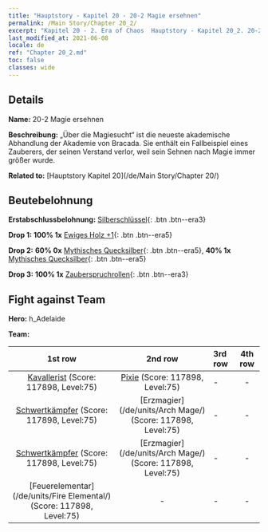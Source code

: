 ```yaml
---
title: "Hauptstory - Kapitel 20 - 20-2 Magie ersehnen"
permalink: /Main Story/Chapter 20_2/
excerpt: "Kapitel 20 - 2. Era of Chaos  Hauptstory - Kapitel 20_2. 20-2 Magie ersehnen"
last_modified_at: 2021-06-08
locale: de
ref: "Chapter 20_2.md"
toc: false
classes: wide
---
```


## Details

 **Name:** 20-2 Magie ersehnen

 **Beschreibung:** „Über die Magiesucht“ ist die neueste akademische Abhandlung der Akademie von Bracada. Sie enthält ein Fallbeispiel eines Zauberers, der seinen Verstand verlor, weil sein Sehnen nach Magie immer größer wurde.

 **Related to:** [Hauptstory Kapitel 20](/de/Main Story/Chapter 20/)

## Beutebelohnung

 **Erstabschlussbelohnung:** [Silberschlüssel](/ItemsDE/con_693/){: .btn .btn--era3}

 **Drop 1:** **100% 1x** [Ewiges Holz +1](/ItemsDE/mat_69/){: .btn .btn--era5}

 **Drop 2:** **60% 0x** [Mythisches Quecksilber](/ItemsDE/mat_63/){: .btn .btn--era5}, **40% 1x** [Mythisches Quecksilber](/ItemsDE/mat_63/){: .btn .btn--era5}

 **Drop 3:** **100% 1x** [Zauberspruchrollen](/ItemsDE/con_694/){: .btn .btn--era3}


## Fight against Team
 **Hero:** h_Adelaide

 **Team:**


  | 1st row | 2nd row | 3rd row | 4th row |
  |:----:|:----:|:----|:----:|
  | [Kavallerist](/de/units/Cavalier/) (Score: 117898, Level:75)  | [Pixie](/de/units/Sprite/) (Score: 117898, Level:75)  | - | - |
  | [Schwertkämpfer](/de/units/Swordsman/) (Score: 117898, Level:75)  | [Erzmagier](/de/units/Arch Mage/) (Score: 117898, Level:75)  | - | - |
  | [Schwertkämpfer](/de/units/Swordsman/) (Score: 117898, Level:75)  | [Erzmagier](/de/units/Arch Mage/) (Score: 117898, Level:75)  | - | - |
  | [Feuerelementar](/de/units/Fire Elemental/) (Score: 117898, Level:75)  | - | - | - |


